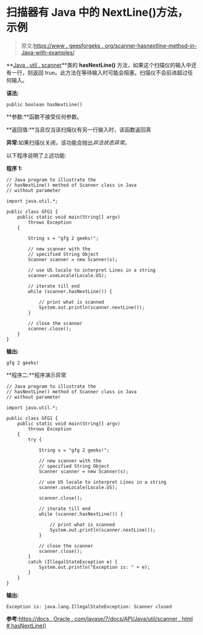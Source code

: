 # 扫描器有 Java 中的 NextLine()方法，示例

> 原文:[https://www . geesforgeks . org/scanner-hasnextline-method-in-Java-with-examples/](https://www.geeksforgeeks.org/scanner-hasnextline-method-in-java-with-examples/)

**[Java . util . scanner](https://www.geeksforgeeks.org/scanner-class-in-java/)**类的 **hasNextLine()** 方法，如果这个扫描仪的输入中还有一行，则返回 true。此方法在等待输入时可能会阻塞。扫描仪不会前进超过任何输入。

**语法:**

```
public boolean hasNextLine()
```

**参数:**函数不接受任何参数。

**返回值:**当且仅当该扫描仪有另一行输入时，该函数返回真

**异常**:如果扫描仪关闭，该功能会抛出*非法状态异常*。

以下程序说明了上述功能:

**程序 1:**

```
// Java program to illustrate the
// hasNextLine() method of Scanner class in Java
// without parameter

import java.util.*;

public class GFG1 {
    public static void main(String[] argv)
        throws Exception
    {

        String s = "gfg 2 geeks!";

        // new scanner with the
        // specified String Object
        Scanner scanner = new Scanner(s);

        // use US locale to interpret Lines in a string
        scanner.useLocale(Locale.US);

        // iterate till end
        while (scanner.hasNextLine()) {

            // print what is scanned
            System.out.println(scanner.nextLine());
        }

        // close the scanner
        scanner.close();
    }
}
```

**输出:**

```
gfg 2 geeks!

```

**程序二:**程序演示异常

```
// Java program to illustrate the
// hasNextLine() method of Scanner class in Java
// without parameter

import java.util.*;

public class GFG1 {
    public static void main(String[] argv)
        throws Exception
    {
        try {

            String s = "gfg 2 geeks!";

            // new scanner with the
            // specified String Object
            Scanner scanner = new Scanner(s);

            // use US locale to interpret Lines in a string
            scanner.useLocale(Locale.US);

            scanner.close();

            // iterate till end
            while (scanner.hasNextLine()) {

                // print what is scanned
                System.out.println(scanner.nextLine());
            }

            // close the scanner
            scanner.close();
        }
        catch (IllegalStateException e) {
            System.out.println("Exception is: " + e);
        }
    }
}
```

**输出:**

```
Exception is: java.lang.IllegalStateException: Scanner closed

```

**参考:**[https://docs . Oracle . com/javase/7/docs/API/Java/util/scanner . html # hasNextLine()](https://docs.oracle.com/javase/7/docs/api/java/util/Scanner.html#hasNextLine())
